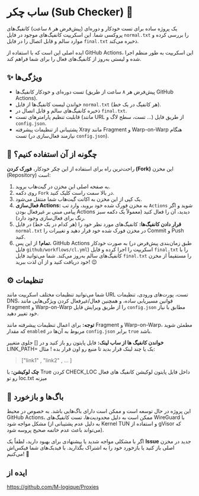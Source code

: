 # ساب چکر (Sub Checker) 🚀

یک پروژه ساده برای تست خودکار و دوره‌ای (پیش‌فرض هر ۸ ساعت) کانفیگ‌های پروکسی شما. این اسکریپت کانفیگ‌های موجود در فایل `normal.txt` را بررسی کرده و موارد سالم و قابل اتصال را در فایل `final.txt` ذخیره می‌کند.

ایده اصلی این است که با استفاده از GitHub Actions، این اسکریپت به طور منظم اجرا شده و لیستی به‌روز از کانفیگ‌های فعال را برای شما فراهم کند.

## ✨ ویژگی‌ها

*   تست دوره‌ای و خودکار کانفیگ‌ها (پیش‌فرض هر ۸ ساعت از طریق GitHub Actions).
*   خواندن لیست کانفیگ‌ها از فایل `normal.txt` (هر کانفیگ در یک خط).
*   ذخیره کانفیگ‌های سالم و قابل اتصال در `final.txt`.
*   قابلیت تنظیم پارامترهای تست (مانند URL تست، سطح لاگ و ...) از طریق فایل `config.json`.
*   پشتیبانی از تنظیمات پیشرفته Xray مانند Fragment و Warp-on-Warp هنگام تست (نیازمند فعال‌سازی در `config.json`).

## 🚀 چگونه از آن استفاده کنیم؟

راحت‌ترین راه برای استفاده از این چکر خودکار، **فورک کردن (Fork)** این مخزن (Repository) است:

1.  به صفحه اصلی این مخزن در گیت‌هاب بروید.
2.  روی دکمه `Fork` در بالا سمت راست کلیک کنید.
3.  یک کپی از این مخزن به اکانت گیت‌هاب شما منتقل می‌شود.
4.  **فعال‌سازی Actions:** به مخزن فورک شده خود بروید، وارد تب `Actions` شوید و اگر پیامی مبنی بر غیرفعال بودن Actions دیدید، آن را فعال کنید (معمولاً یک دکمه سبز رنگ برای فعال‌سازی وجود دارد).
5.  **قرار دادن کانفیگ‌ها:** کانفیگ‌های مورد نظر خود را (هر کدام در یک خط) در فایل `normal.txt` در مخزن فورک شده خود قرار دهید و تغییرات را Commit و Push کنید.
6.  **تمام!** از این پس، GitHub Actions به صورت خودکار (طبق زمان‌بندی پیش‌فرض در فایل `github/workflows/cl.yml`) اسکریپت را اجرا کرده و فایل `final.txt` را با کانفیگ‌های سالم به‌روز می‌کند. شما می‌توانید فایل `final.txt` را مستقیماً از مخزن خود دریافت کنید و از آن لذت ببرید! 😉

## ⚙️ تنظیمات

شما می‌توانید تنظیمات مختلف اسکریپت مانند URL تست، پورت‌های ورودی، تنظیمات DNS، قوانین مسیریابی ساده، و همچنین فعال/غیرفعال کردن ویژگی‌هایی مانند Fragment و Warp-on-Warp را از طریق ویرایش فایل `config.json` مطابق با نیاز خود تغییر دهید.

**توجه:** برای اعمال تنظیمات پیشرفته مانند Fragment و Warp-on-Warp، مطمئن شوید که مقدار `enabled` مربوط به آن‌ها در `config.json` برابر `true` باشد.

**خواندن کانفیگ ها از ساب لینک:** فایل پایتون رو باز کنید و در [] جلوی متغییر LINK_PATH=  یک یا چند لینک قرار بدید تا منبع رو اون قرار بده !
مثال:
> \["link1" , "link2" , ... \]

**چک لوکیشن:** با True کردن CHECK_LOC داخل فایل پایتون لوکیشن کانفیگ های فعال رو تو loc.txt میزنه

## 🐞 باگ‌ها و بازخورد

این پروژه در حال توسعه است و ممکن است دارای باگ‌هایی باشد. به خصوص در محیط GitHub Actions، ممکن است به دلیل محدودیت‌ها، تست کانفیگ‌های WireGuard با مشکل مواجه شود (به دلیل عدم پشتیبانی از Kernel TUN و استفاده از gVisor که می‌تواند باعث عدم خاتمه صحیح پروسه شود).

اگر با مشکلی مواجه شدید یا پیشنهادی برای بهبود دارید، لطفاً یک **Issue** جدید در مخزن اصلی باز کنید یا بازخورد خود را به اشتراک بگذارید. با فیدبک‌های شما فیکس‌اش می‌کنیم! 🙏

## ایده از

https://github.com/M-logique/Proxies
